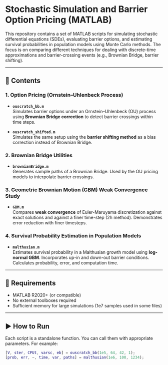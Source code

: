 # Stochastic Simulation and Barrier Option Pricing (MATLAB)

This repository contains a set of MATLAB scripts for simulating stochastic differential equations (SDEs), evaluating barrier options, and estimating survival probabilities in population models using Monte Carlo methods. The focus is on comparing different techniques for dealing with discrete-time approximations and barrier-crossing events (e.g., Brownian Bridge, barrier shifting).

---

## 📁 Contents

### 1. Option Pricing (Ornstein–Uhlenbeck Process)
- **`ouscratch_bb.m`**  
  Simulates barrier options under an Ornstein–Uhlenbeck (OU) process using **Brownian Bridge correction** to detect barrier crossings within time steps.

- **`ouscratch_shifted.m`**  
  Simulates the same setup using the **barrier shifting method** as a bias correction instead of Brownian Bridge.

### 2. Brownian Bridge Utilities
- **`brownianBridge.m`**  
  Generates sample paths of a Brownian Bridge. Used by the OU pricing models to interpolate barrier crossings.

### 3. Geometric Brownian Motion (GBM) Weak Convergence Study
- **`GBM.m`**  
  Compares **weak convergence** of Euler-Maruyama discretization against exact solutions and against a finer time-step (2h method). Demonstrates error reduction with finer timesteps.

### 4. Survival Probability Estimation in Population Models
- **`malthusian.m`**  
  Estimates survival probability in a Malthusian growth model using **log-normal GBM**. Incorporates up-in and down-out barrier conditions. Calculates probability, error, and computation time.

---

## 🔧 Requirements

- MATLAB R2020+ (or compatible)
- No external toolboxes required
- Sufficient memory for large simulations (1e7 samples used in some files)

---

## ▶️ How to Run

Each script is a standalone function. You can call them with appropriate parameters. For example:

```matlab
[V, ster, CPUt, varsc, eb] = ouscratch_bb(1e5, 64, 42, 1);
[prob, err, ~, time, var, paths] = malthusian(1e6, 100, 1234);
